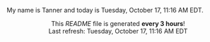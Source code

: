 My name is Tanner and today is Tuesday, October 17, 11:16 AM EDT.

<p align="center">This <i>README</i> file is generated <b>every 3 hours</b>!</br>Last refresh: Tuesday, October 17, 11:16 AM EDT<br /></p>
